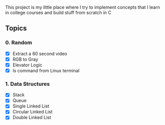 This project is my little place where I try to implement concepts that I learn in college courses and build stuff from scratch in C

## Topics
### 0. Random
- [x] Extract a 60 second video
- [x] RGB to Gray
- [x] Elevator Logic
- [x] ls command from Linux terminal
### 1. Data Structures
- [x] Stack
- [x] Queue
- [x] Single Linked List
- [x] Circular Linked List
- [x] Double Linked List
